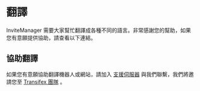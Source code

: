 # 翻譯

InviteManager 需要大家幫忙翻譯成各種不同的語言。非常感謝您的幫助，如果您有意願提供協助，請查看以下連結。

## 協助翻譯

如果您有意願協助翻譯機器人或網站，請加入 [支援伺服器](https://discord.gg/kQQmfNCTzm) 與我們聯繫，我們將邀請您至 [Transifex 團隊](https://www.transifex.com/invitemanager-1/invitemanager_bot/) 。

